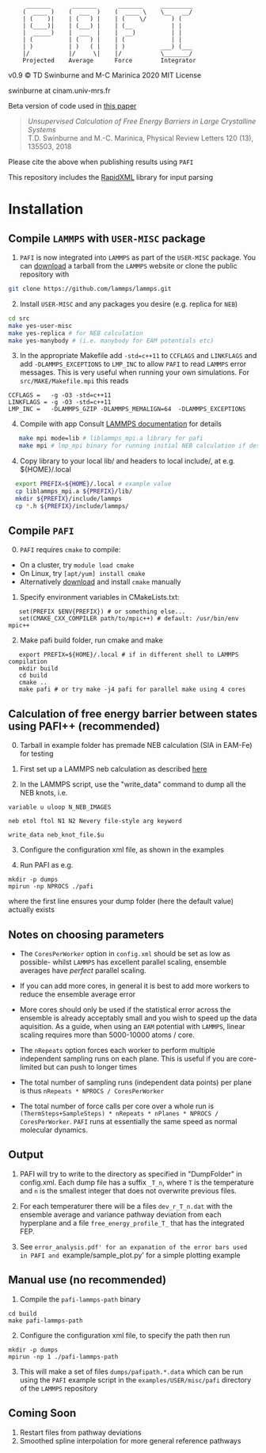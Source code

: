          _______      _______      _______     _________
        (  ____ )    (  ___  )    (  ____ \    \__   __/
        | (    )|    | (   ) |    | (    \/       ) (
        | (____)|    | (___) |    | (__           | |
        |  _____)    |  ___  |    |  __)          | |
        | (          | (   ) |    | (             | |
        | )          | )   ( |    | )          ___) (___
        |/           |/     \|    |/           \_______/
        Projected    Average      Force        Integrator


v0.9 :copyright: TD Swinburne and M-C Marinica 2020 MIT License

swinburne at cinam.univ-mrs.fr

Beta version of code used in [this paper](https://journals.aps.org/prl/abstract/10.1103/PhysRevLett.120.135503)
> *Unsupervised Calculation of Free Energy Barriers in Large Crystalline Systems*   
> T.D. Swinburne and M.-C. Marinica, Physical Review Letters 120 (13), 135503, 2018

Please cite the above when publishing results using `PAFI`

This repository includes the [RapidXML](http://http://rapidxml.sourceforge.net) library for input parsing

# Installation


## Compile `LAMMPS` with `USER-MISC` package
1. `PAFI` is now integrated into `LAMMPS` as part of the `USER-MISC` package.
You can [download](https://lammps.sandia.gov/download.html) a tarball from the `LAMMPS`
website or clone the public repository with
```bash
git clone https://github.com/lammps/lammps.git
```

2. Install `USER-MISC` and any packages you desire (e.g. replica for `NEB`)
```bash
cd src
make yes-user-misc
make yes-replica # for NEB calculation
make yes-manybody # (i.e. manybody for EAM potentials etc)
```

3. In the appropriate Makefile add `-std=c++11` to `CCFLAGS` and `LINKFLAGS` and
add `-DLAMMPS_EXCEPTIONS` to `LMP_INC` to allow `PAFI` to read `LAMMPS` error messages.
This is very useful when running your own simulations. For `src/MAKE/Makefile.mpi` this reads
 ```make
CCFLAGS =	-g -O3 -std=c++11
LINKFLAGS =	-g -O3 -std=c++11
LMP_INC =	-DLAMMPS_GZIP -DLAMMPS_MEMALIGN=64  -DLAMMPS_EXCEPTIONS
```

4. Compile with app Consult [LAMMPS documentation](http://lammps.sandia.gov/doc/Section_start.html) for details
```bash
   make mpi mode=lib # liblammps_mpi.a library for pafi
   make mpi # lmp_mpi binary for running initial NEB calculation if desired
```

4. Copy library to your local lib/ and headers to local include/, at e.g. ${HOME}/.local
```bash
  export PREFIX=${HOME}/.local # example value
  cp liblammps_mpi.a ${PREFIX}/lib/
  mkdir ${PREFIX}/include/lammps
  cp *.h ${PREFIX}/include/lammps/
```

## Compile `PAFI`
0. `PAFI` requires `cmake` to compile:
- On a cluster, try `module load cmake`
- On Linux, try `[apt/yum] install cmake`
- Alternatively [download](https://cmake.org/download/) and install `cmake` manually

1. Specify environment variables in CMakeLists.txt:
```
   set(PREFIX $ENV{PREFIX}) # or something else...
   set(CMAKE_CXX_COMPILER path/to/mpic++) # default: /usr/bin/env mpic++
```

2. Make pafi build folder, run cmake and make
```
   export PREFIX=${HOME}/.local # if in different shell to LAMMPS compilation
   mkdir build
   cd build
   cmake ..
   make pafi # or try make -j4 pafi for parallel make using 4 cores
```

## Calculation of free energy barrier between states using PAFI++ (recommended)

0. Tarball in example folder has premade NEB calculation (SIA in EAM-Fe) for testing

1. First set up a LAMMPS neb calculation as described [here](http://lammps.sandia.gov/doc/neb.html)

2. In the LAMMPS script, use the "write_data" command to dump all the NEB knots, i.e.
```
variable u uloop N_NEB_IMAGES

neb etol ftol N1 N2 Nevery file-style arg keyword

write_data neb_knot_file.$u
```
3. Configure the configuration xml file, as shown in the examples

4. Run PAFI as e.g.
```
mkdir -p dumps
mpirun -np NPROCS ./pafi
```
where the first line ensures your dump folder (here the default value) actually exists

## Notes on choosing parameters
- The `CoresPerWorker` option in `config.xml` should be set as low as possible- whilst `LAMMPS` has excellent parallel scaling, ensemble averages have *perfect* parallel scaling.

- If you can add more cores, in general it is best to add more workers to reduce the ensemble average error

- More cores should only be used if the statistical error across the ensemble is already acceptably small and you wish to speed up the data aquisition. As a guide, when using an `EAM` potential with `LAMMPS`, linear scaling requires more than 5000-10000 atoms / core.

- The `nRepeats` option forces each worker to perform multiple independent sampling runs on each plane. This is useful if you are core-limited but can push to longer times

- The total number of sampling runs (independent data points) per plane is thus `nRepeats * NPROCS / CoresPerWorker`

- The total number of force calls per core over a whole run is `(ThermSteps+SampleSteps) * nRepeats * nPlanes * NPROCS / CoresPerWorker`. `PAFI` runs at essentially the same speed as normal molecular dynamics.

## Output

1. PAFI will try to write to the directory as specified in "DumpFolder" in config.xml. Each dump file has a suffix `_T_n`, where `T` is the temperature and `n` is the smallest integer that does not overwrite previous files.

2. For each temperaturer there will be a files `dev_r_T_n.dat` with the ensemble average and variance pathway deviation from each hyperplane and a file `free_energy_profile_T_` that has the integrated FEP.

3. See `error_analysis.pdf' for an expanation of the error bars used in PAFI and `example/sample_plot.py' for a simple plotting example

## Manual use (no recommended)
1. Compile the `pafi-lammps-path` binary
```
cd build
make pafi-lammps-path
```
2. Configure the configuration xml file, to specify the path then run
```
mkdir -p dumps
mpirun -np 1 ./pafi-lammps-path
```

3. This will make a set of files `dumps/pafipath.*.data` which can be run using the `PAFI` example script in the `examples/USER/misc/pafi` directory of the `LAMMPS` repository

## Coming Soon
1. Restart files from pathway deviations
2. Smoothed spline interpolation for more general reference pathways
